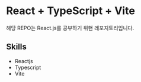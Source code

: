 # React + TypeScript + Vite

해당 REPO는 React.js를 공부하기 위핸 레포지토리입니다.

## Skills
* Reactjs
* Typescript
* Vite